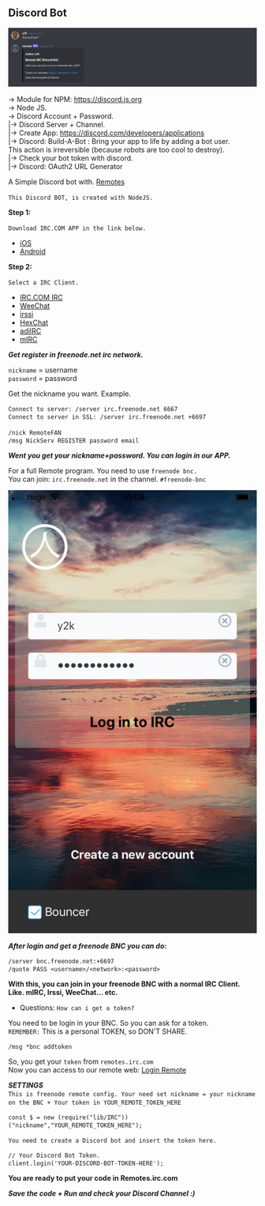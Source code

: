 ## Discord Bot

<p align="center">

<img src="https://raw.githubusercontent.com/unixfool/Discord/main/discord-bot.jpg">

</p>

-> Module for NPM: https://discord.js.org<br/>
-> Node JS.<br/>
-> Discord Account + Password.<br/>
		|-> Discord Server + Channel.<br/>
		|-> Create App: https://discord.com/developers/applications<br/>
		|-> Discord: Build-A-Bot : Bring your app to life by adding a bot user. <br/>
			This action is irreversible (because robots are too cool to destroy).<br/>
		|-> Check your bot token with discord.	<br/>
		|-> Discord: OAuth2 URL Generator<br/>
		
		
A Simple Discord bot with. [Remotes](https://remotes.irc.com)

`This Discord BOT, is created with NodeJS.`<br/>

**Step 1:** <br/>


`Download IRC.COM APP in the link below.` <br/>

* [iOS](https://apps.apple.com/us/app/id1451123195) <br/>
* [Android](https://play.google.com/store/apps/details?id=com.irc.ircclient)

**Step 2:** <br/>

`Select a IRC Client.`<br/>

* [IRC.COM IRC](https://remotes.irc.com) <br/>
* [WeeChat](https://weechat.org/download) <br/>
* [irssi](https://irssi.org/download) <br/>
* [HexChat](https://hexchat.github.io/downloads.html) <br/>
* [adiIRC](https://adiirc.com/download.php) <br/>
* [mIRC](https://www.mirc.com/get.html) <br/>

 ***Get register in freenode.net irc network.***

`nickname` = username <br/>
`password` = password <br/>

Get the nickname you want. Example. <br/>

```
Connect to server: /server irc.freenode.net 6667
Connect to server in SSL: /server irc.freenode.net +6697

/nick RemoteFAN
/msg NickServ REGISTER password email
```

***Went you get your nickname+password. You can login in our APP.***

For a full Remote program. You need to use `freenode bnc.` <br/>
You can join: `irc.freenode.net` in the channel. `#freenode-bnc` <br/>

![App Login](https://raw.githubusercontent.com/unixfool/Twitch/main/freenode-APP.jpg)

***After login and get a freenode BNC you can do:***

```
/server bnc.freenode.net:+6697
/quote PASS <username>/<network>:<password>
```
**With this, you can join in your freenode BNC with a normal IRC Client. Like. mIRC, Irssi, WeeChat... etc.**

* Questions: `How can i get a token?`

You need to be login in your BNC. So you can ask for a token.<br/>
`REMEMBER:` This is a personal TOKEN, so DON'T SHARE.

```
/msg *bnc addtoken
```

So, you get your `token` from `remotes.irc.com`<br/>
Now you can access to our remote web: [Login Remote](https://remotes.irc.com/login)


***SETTINGS*** <br/>
`This is freenode remote config. Your need set nickname = your nickname on the BNC + Your token in YOUR_REMOTE_TOKEN_HERE`

```
const $ = new (require("lib/IRC"))("nickname","YOUR_REMOTE_TOKEN_HERE");
```

`You need to create a Discord bot and insert the token here.`

```
// Your Discord Bot Token.
client.login('YOUR-DISCORD-BOT-TOKEN-HERE');
```

**You are ready to put your code in Remotes.irc.com** <br/>

***Save the code + Run and check your Discord Channel :)***
